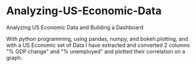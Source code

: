 # Analyzing-US-Economic-Data
Analyzing US Economic Data and Building a Dashboard

With python programming, using pandas, numpy, and bokeh.plotting, and with a US Economic set of Data
I have extracted and converted 2 columns "% GDP change" and "% unemployed"
and plotted their correlation on a graph.
